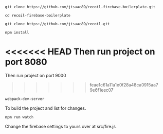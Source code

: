 ````
git clone https://github.com/jisaac89/recoil-firebase-boilerplate.git

cd recoil-firebase-boilerplate

git clone https://github.com/jisaac89/recoil.git

npm install
````

<<<<<<< HEAD
Then run project on port 8080
=======
Then run project on port 9000
>>>>>>> feae1c61a11a1e0f28a48ca0915aa79e6f1eec07

```sh
webpack-dev-server
```

To build the project and list for changes. 

```sh
npm run watch
```

Change the firebase settings to yours over at src/fire.js
